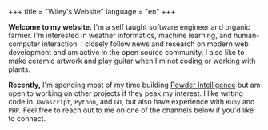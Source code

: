 +++
title = "Wiley's Website"
language = "en"
+++

**Welcome to my website.** I'm a self taught software engineer and organic farmer.  I'm interested in weather informatics, machine learning, and human-computer interaction.  I closely follow news and research on modern web development and am active in the open source community.  I also like to make ceramic artwork and play guitar when I'm not coding or working with plants.

**Recently,** I'm spending most of my time building [Powder Intelligence](<https://powderintelligence.com>) but am open to working on other projects if they peak my interest.  I like writing code in `Javascript`, `Python`, and `GO`, but also have experience with `Ruby` and `PHP`. Feel free to reach out to me on one of the channels below if you'd like to connect.
